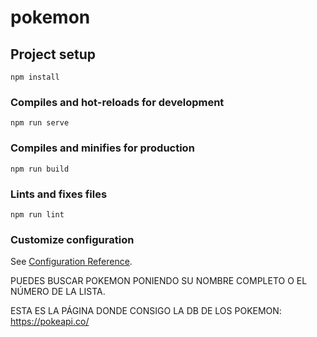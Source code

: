 # pokemon

## Project setup
```
npm install
```

### Compiles and hot-reloads for development
```
npm run serve
```

### Compiles and minifies for production
```
npm run build
```

### Lints and fixes files
```
npm run lint
```

### Customize configuration
See [Configuration Reference](https://cli.vuejs.org/config/).

PUEDES BUSCAR POKEMON PONIENDO SU NOMBRE COMPLETO O EL NÚMERO DE LA LISTA.

ESTA ES LA PÁGINA DONDE CONSIGO LA DB DE LOS POKEMON: https://pokeapi.co/

